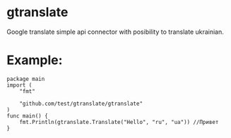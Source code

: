 # gtranslate
Google translate simple api connector with posibility to translate ukrainian.

# Example:
    
    package main
    import (
        "fmt"

        "github.com/test/gtranslate/gtranslate"
    )
    func main() {
        fmt.Println(gtranslate.Translate("Hello", "ru", "ua")) //Привет
    }
